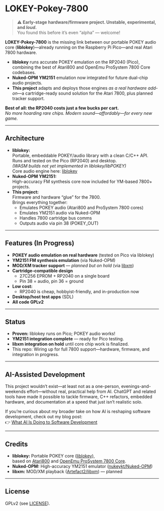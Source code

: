 # LOKEY-Pokey-7800

> ⚠️ **Early-stage hardware/firmware project. Unstable, experimental, and *loud*.**  
> You found this before it’s even “alpha” — welcome!

**LOKEY-Pokey-7800** is the missing link between our portable POKEY audio core (**liblokey**)—already running on the
Raspberry Pi Pico—and real Atari 7800 hardware.

- **liblokey** runs accurate POKEY emulation on the RP2040 (Pico), combining the best of Atari800 and OpenEmu ProSystem
  7800 Core codebases.
- **Nuked-OPM YM2151** emulation now integrated for future dual-chip audio projects.
- **This project** adapts and deploys those engines *as a real hardware add-on*—a cartridge-ready sound solution for the
  Atari 7800, plus planned tracker support.

**Best of all: the RP2040 costs just a few bucks per cart.**  
*No more hoarding rare chips. Modern sound—affordably—for every new game.*

---

## Architecture

- **liblokey:**  
  Portable, embeddable POKEY/audio library with a clean C/C++ API.  
  Runs and tested on the Pico (RP2040) and desktop.  
  *(WASM builds not yet implemented in liblokey/libPOKEY)*  
  Core audio engine here: [liblokey](https://github.com/jbsohn/liblokey)
- **Nuked-OPM YM2151:**  
  High-accuracy FM synthesis core now included for YM-based 7800+ projects.
- **This project:**  
  Firmware and hardware “glue” for the 7800.  
  Brings everything together:
    - Emulates POKEY audio (Atari800 and ProSystem 7800 cores)
    - Emulates YM2151 audio via Nuked-OPM
    - Handles 7800 cartridge bus comms
    - Outputs audio via pin 38 (POKEY_OUT)

---

## Features (In Progress)

- **POKEY audio emulation on real hardware** (tested on Pico via liblokey)
- **YM2151 FM synthesis emulation** (via Nuked-OPM)
- **MOD/XM tracker support** — *planned but on hold* (via [libxm](https://github.com/Artefact2/libxm))
- **Cartridge-compatible design**
    - 27C256 EPROM + RP2040 on a single board
    - Pin 38 = audio, pin 36 = ground
- **Low cost:**
    - RP2040 is cheap, hobbyist-friendly, and in-production now
- **Desktop/host test apps** (SDL)
- **All code GPLv2**

---

## Status

- **Proven:** liblokey runs on Pico; POKEY audio works!
- **YM2151 integration complete** — ready for Pico testing.
- **libxm integration on hold** until core chip work is finalized.
- This repo: Wiring up for full 7800 support—hardware, firmware, and integration in progress.

---

## AI-Assisted Development

This project wouldn’t exist—at least not as a one-person, evenings-and-weekends effort—without real, practical help from
AI. ChatGPT and related tools have made it possible to tackle firmware, C++ refactors, embedded hardware, and
documentation at a speed that just isn’t realistic solo.

If you’re curious about my broader take on how AI is reshaping software development, check out my blog post:  
👉 [What AI Is Doing to Software Development](https://johnsmusicandtech.com/posts/what-ai-is-doing-to-software-development/)

---

## Credits

- **liblokey:** Portable POKEY core ([liblokey](https://github.com/YOURNAME/liblokey)),  
  based on [Atari800](https://github.com/atari800/atari800)
  and [OpenEmu ProSystem 7800 Core](https://github.com/OpenEmu/ProSystem-Core).
- **Nuked-OPM:** High-accuracy YM2151 emulator ([nukeykt/Nuked-OPM](https://github.com/nukeykt/Nuked-OPM))
- **libxm:** MOD/XM playback ([Artefact2/libxm](https://github.com/Artefact2/libxm)) — planned

---

## License

GPLv2 (see [LICENSE](LICENSE)).

